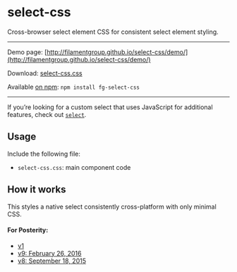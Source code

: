 select-css
==========


Cross-browser select element CSS for consistent select element styling.

---

Demo page: [http://filamentgroup.github.io/select-css/demo/](http://filamentgroup.github.io/select-css/demo/)

Download: [select-css.css](https://github.com/filamentgroup/select-css/blob/master/src/select-css.css)

Available [on npm](https://www.npmjs.com/package/fg-select-css): `npm install fg-select-css`

---

If you’re looking for a custom select that uses JavaScript for additional features, check out [`select`](https://github.com/filamentgroup/select).

## Usage

Include the following file:

* `select-css.css`: main component code

## How it works

This styles a native select consistently cross-platform with only minimal CSS. 

#### For Posterity:
* [v1](https://github.com/filamentgroup/select-css/tree/v1)
* [v9: February 26, 2016](http://output.jsbin.com/wurazow)
* [v8: September 18, 2015](http://output.jsbin.com/yaruh)
